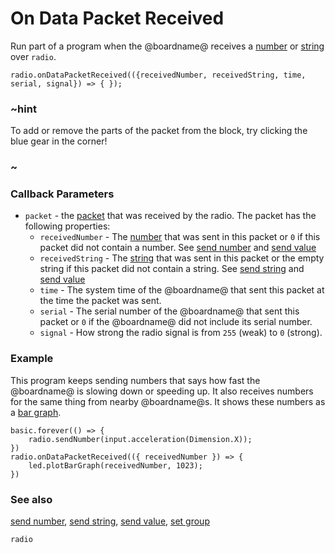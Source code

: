 # On Data Packet Received

Run part of a program when the @boardname@ receives a
[number](/reference/types/number) or [string](/reference/types/string) over ``radio``.


```sig
radio.onDataPacketReceived(({receivedNumber, receivedString, time, serial, signal}) => { });
```

### ~hint

To add or remove the parts of the packet from the block, try clicking the blue gear in the corner!

### ~

### Callback Parameters

* ``packet`` - the [packet](/reference/radio/packet) that was received by the radio. The packet has the following properties:
  * `receivedNumber` - The [number](/reference/types/number) that was sent in this packet or `0` if this packet did not contain a number. See [send number](/reference/radio/send-number) and [send value](/reference/radio/send-value)
  * `receivedString` - The [string](/reference/types/string) that was sent in this packet or the empty string if this packet did not contain a string. See [send string](/reference/radio/send-string) and [send value](/reference/radio/send-value)
  * `time` - The system time of the @boardname@ that sent this packet at the time the packet was sent.
  * `serial` - The serial number of the @boardname@ that sent this packet or `0` if the @boardname@ did not include its serial number.
  * `signal` - How strong the radio signal is from `255` (weak) to `0` (strong).

### Example

This program keeps sending numbers that says how fast the @boardname@ is
slowing down or speeding up.  It also receives numbers for the same
thing from nearby @boardname@s. It shows these numbers as a
[bar graph](/reference/led/plot-bar-graph).

```blocks
basic.forever(() => {
    radio.sendNumber(input.acceleration(Dimension.X));
})
radio.onDataPacketReceived(({ receivedNumber }) => {
    led.plotBarGraph(receivedNumber, 1023);
})
```

### See also

[send number](/reference/radio/send-number),
[send string](/reference/radio/send-string),
[send value](/reference/radio/send-value),
[set group](/reference/radio/set-group)

```package
radio
```
